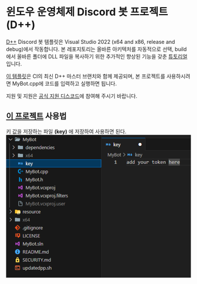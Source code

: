 # 윈도우 운영체제 Discord 봇 프로젝트 (D++)

[D++](https://github.com/brainboxdotcc/DPP) Discord 봇 템플릿은 Visual Studio 2022 (x64 and x86, release and debug)에서 작동합니다. 본 레포지토리는 올바른 아키텍처를 자동적으로 선택, build에서 올바른 폴더에 DLL 파일을 복사하기 위한 추가적인 향상된 기능을 갖춘 [튜토리얼](https://dpp.dev/build-a-discord-bot-windows-visual-studio.html)입니다.

[이 템플릿](https://github.com/HarryKito/_WIN_Haiiron-discrod-bot)은 CI의 최신 D++ 마스터 브랜치와 함께 제공되며, 본 프로젝트를 사용하시려면 MyBot.cpp에 코드를 입력하고 실행하면 됩니다.

지원 및 지원은 [공식 지원 디스코드](https://discord.gg/dpp)에 참여해 주시기 바랍니다.

## [이 프로젝트](https://github.com/HarryKito/_WIN_Haiiron-discrod-bot) 사용법

키 값을 저장하는 파일 __(key)__ 에 저장하여 사용하면 된다.
![alt text](resource/KeyInfo.png)